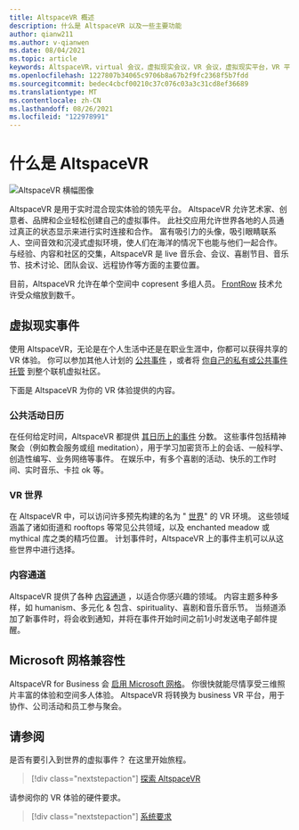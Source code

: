 ```yaml
---
title: AltspaceVR 概述
description: 什么是 AltspaceVR 以及一些主要功能
author: qianw211
ms.author: v-qianwen
ms.date: 08/04/2021
ms.topic: article
keywords: AltspaceVR，virtual 会议，虚拟现实会议，VR 会议，虚拟现实平台，VR 平台，沉浸式虚拟事件，沉浸式 VR 事件，虚拟现实事件，VR 事件，VR 世界大楼，沉浸式 VR 体验，，社会 VR，社会 VR 平台，VR 事件托管，社交虚拟现实，虚拟现实事件托管
ms.openlocfilehash: 1227807b34065c9706b8a67b2f9fc2368f5b7fdd
ms.sourcegitcommit: bedec4cbcf00210c37c076c03a3c31cd8ef36689
ms.translationtype: MT
ms.contentlocale: zh-CN
ms.lasthandoff: 08/26/2021
ms.locfileid: "122978991"
---
```

# <a name="what-is-altspacevr"></a>什么是 AltspaceVR

![AltspaceVR 横幅图像](images/vr-interactions.png)

AltspaceVR 是用于实时混合现实体验的领先平台。 AltspaceVR 允许艺术家、创意者、品牌和企业轻松创建自己的虚拟事件。 此社交应用允许世界各地的人员通过真正的状态显示来进行实时连接和合作。 富有吸引力的头像，吸引眼睛联系人、空间音效和沉浸式虚拟环境，使人们在海洋的情况下也能与他们一起合作。 与经验、内容和社区的交集，AltspaceVR 是 live 音乐会、会议、喜剧节目、音乐节、技术讨论、团队会议、远程协作等方面的主要位置。  

目前，AltspaceVR 允许在单个空间中 copresent 多组人员。  [FrontRow](faqs/scaling-audiences.md) 技术允许受众缩放到数千。

## <a name="virtual-reality-events"></a>虚拟现实事件

使用 AltspaceVR，无论是在个人生活中还是在职业生涯中，你都可以获得共享的 VR 体验。 你可以参加其他人计划的 [公共事件](community/exploring-title-screen.md#destinations) ，或者将 [你自己的私有或公共事件托管](tutorials/creating-an-event.md) 到整个联机虚拟社区。

下面是 AltspaceVR 为你的 VR 体验提供的内容。

### <a name="public-events-calendar"></a>公共活动日历

在任何给定时间，AltspaceVR 都提供 [其日历上的事件](https://account.altvr.com/events/main) 分数。 这些事件包括精神聚会（例如教会服务或组 meditation），用于学习加密货币上的会话、一般科学、创造性编写、业务网络等事件。 在娱乐中，有多个喜剧的活动、快乐的工作时间、实时音乐、卡拉 ok 等。

### <a name="vr-worlds"></a>VR 世界

在 AltspaceVR 中，可以访问许多预先构建的名为 " [世界](community/exploring-title-screen.md#other-functions)" 的 VR 环境。 这些领域涵盖了诸如街道和 rooftops 等常见公共领域，以及 enchanted meadow 或 mythical 库之类的精巧位置。 计划事件时，AltspaceVR 上的事件主机可以从这些世界中进行选择。

### <a name="content-channels"></a>内容通道

AltspaceVR 提供了各种 [内容通道](https://account.altvr.com/channels/popular) ，以适合你感兴趣的领域。 内容主题多种多样，如 humanism、多元化 & 包含、spirituality、喜剧和音乐音乐节。  当频道添加了新事件时，将会收到通知，并将在事件开始时间之前1小时发送电子邮件提醒。

## <a name="microsoft-mesh-compatibility"></a>Microsoft 网格兼容性

AltspaceVR for Business 会 [启用 Microsoft 网格](/mesh/)。 你很快就能尽情享受三维照片丰富的体验和空间多人体验。 AltspaceVR 将转换为 business VR 平台，用于协作、公司活动和员工参与聚会。

## <a name="see-also"></a>请参阅

是否有要引入到世界的虚拟事件？ 在这里开始旅程。
> [!div class="nextstepaction"]
> [探索 AltspaceVR](journey.md)

请参阅你的 VR 体验的硬件要求。
> [!div class="nextstepaction"]
> [系统要求](getting-started/system-requirements.md)
